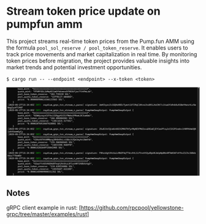 # Stream token price update on pumpfun amm


This project streams real-time token prices from the Pump.fun AMM using the formula `pool_sol_reserve / pool_token_reserve`. It enables users to track price movements and market capitalization in real time. By monitoring token prices before migration, the project provides valuable insights into market trends and potential investment opportunities.

```
$ cargo run -- --endpoint <endpoint> --x-token <token>
```

![screenshot](assets/pump-amm.png?raw=true "Screenshot")

## Notes

gRPC client example in rust: [https://github.com/rpcpool/yellowstone-grpc/tree/master/examples/rust]
